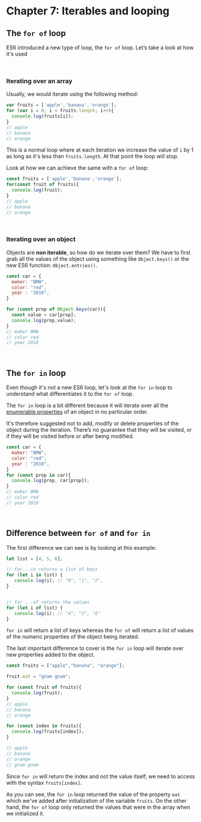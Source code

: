 # Chapter 7: Iterables and looping

## The `for of` loop

ES6 introduced a new type of loop, the `for of` loop.
Let’s take a look at how it's used

&nbsp;

### Iterating over an array

Usually, we would iterate using the following method:

```javascript
var fruits = ['apple','banana','orange'];
for (var i = 0; i < fruits.length; i++){
  console.log(fruits[i]);
}
// apple
// banana
// orange
```

This is a normal loop where at each iteration we increase the value of `i` by 1 as long as it's less than `fruits.length`. At that point the loop will stop.

Look at how we can achieve the same with a `for of` loop:

```javascript
const fruits = ['apple','banana','orange'];
for(const fruit of fruits){
  console.log(fruit);
}
// apple
// banana
// orange
```

&nbsp;

### Iterating over an object

Objects are **non iterable**, so how do we iterate over them?
We have to first grab all the values of the object using something like `Object.keys()` or the new ES6 function: `Object.entries()`.

```javascript
const car = {
  maker: "BMW",
  color: "red",
  year : "2010",
}

for (const prop of Object.keys(car)){
  const value = car[prop];
  console.log(prop,value);
}
// maker BMW
// color red
// year 2010
```

&nbsp;

## The `for in` loop

Even though it's not a new ES6 loop, let's look at the `for in` loop to understand what differentiates it to the `for of` loop.

The `for in` loop is a bit different because it will iterate over all the [enumerable properties](https://developer.mozilla.org/en-US/docs/Web/JavaScript/Enumerability_and_ownership_of_properties) of an object in no particular order.

It's therefore suggested not to add, modify or delete properties of the object during the iteration. There’s no guarantee that they will be visited, or if they will be visited before or after being modified.

```javascript
const car = {
  maker: "BMW",
  color: "red",
  year : "2010",
}
for (const prop in car){
  console.log(prop, car[prop]);
}
// maker BMW
// color red
// year 2010
```

&nbsp;

## Difference between `for of` and `for in`

The first difference we can see is by looking at this example:

```javascript
let list = [4, 5, 6];

// for...in returns a list of keys
for (let i in list) {
   console.log(i); // "0", "1", "2",
}


// for ...of returns the values 
for (let i of list) {
   console.log(i); // "4", "5", "6"
}
```

`for in` will return a list of keys whereas the `for of` will return a list of values of the numeric properties of the object being iterated.

The last important difference to cover is the `for in` loop will iterate over new properties added to the object.

```javascript
const fruits = ["apple","banana", "orange"];

fruit.eat = "gnam gnam";

for (const fruit of fruits){
  console.log(fruit);
}
// apple
// banana
// orange

for (const index in fruits){
  console.log(fruits[index]);
}

// apple
// banana
// orange
// gnam gnam
```

Since `for in` will return the index and not the value itself, we need to access with the syntax `fruits[index]`.

As you can see, the `for in` loop returned the value of the property `eat` which we've added after initialization of the variable `fruits`.
On the other hand, the `for of` loop only returned the values that were in the array when we initialized it.
